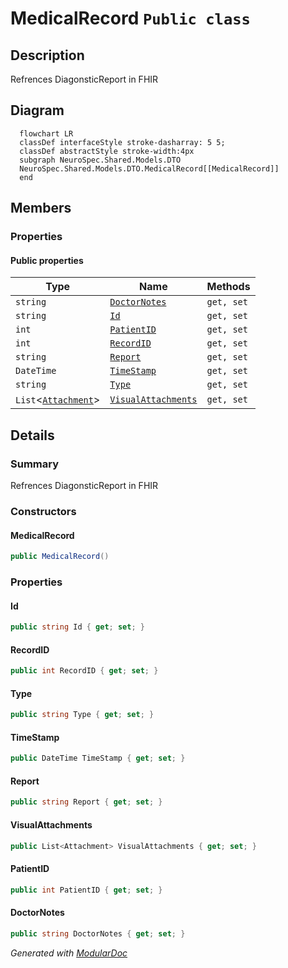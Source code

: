 # MedicalRecord `Public class`

## Description
Refrences DiagonsticReport in FHIR

## Diagram
```mermaid
  flowchart LR
  classDef interfaceStyle stroke-dasharray: 5 5;
  classDef abstractStyle stroke-width:4px
  subgraph NeuroSpec.Shared.Models.DTO
  NeuroSpec.Shared.Models.DTO.MedicalRecord[[MedicalRecord]]
  end
```

## Members
### Properties
#### Public  properties
| Type | Name | Methods |
| --- | --- | --- |
| `string` | [`DoctorNotes`](#doctornotes) | `get, set` |
| `string` | [`Id`](#id) | `get, set` |
| `int` | [`PatientID`](#patientid) | `get, set` |
| `int` | [`RecordID`](#recordid) | `get, set` |
| `string` | [`Report`](#report) | `get, set` |
| `DateTime` | [`TimeStamp`](#timestamp) | `get, set` |
| `string` | [`Type`](#type) | `get, set` |
| `List`&lt;[`Attachment`](./Attachment.md)&gt; | [`VisualAttachments`](#visualattachments) | `get, set` |

## Details
### Summary
Refrences DiagonsticReport in FHIR

### Constructors
#### MedicalRecord
```csharp
public MedicalRecord()
```

### Properties
#### Id
```csharp
public string Id { get; set; }
```

#### RecordID
```csharp
public int RecordID { get; set; }
```

#### Type
```csharp
public string Type { get; set; }
```

#### TimeStamp
```csharp
public DateTime TimeStamp { get; set; }
```

#### Report
```csharp
public string Report { get; set; }
```

#### VisualAttachments
```csharp
public List<Attachment> VisualAttachments { get; set; }
```

#### PatientID
```csharp
public int PatientID { get; set; }
```

#### DoctorNotes
```csharp
public string DoctorNotes { get; set; }
```

*Generated with* [*ModularDoc*](https://github.com/hailstorm75/ModularDoc)
